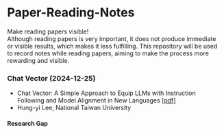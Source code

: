 # Paper-Reading-Notes
Make reading papers visible!  
Although reading papers is very important, it does not produce immediate or visible results, which makes it less fulfilling. This repository will be used to record notes while reading papers, aiming to make the process more rewarding and visible.


### Chat Vector (2024-12-25)
- Chat Vector: A Simple Approach to Equip  LLMs with Instruction Following and Model Alignment in New Languages [[pdf]](https://aclanthology.org/2024.acl-long.590.pdf)
- Hung-yi Lee, National Taiwan University
#### Research Gap

<!--stackedit_data:
eyJoaXN0b3J5IjpbLTEwMzAxMzkwNTksODg3MDA4NTQ1LC02ND
YzMTYyNjIsNjE1MzE5MDc3LDE0Njg4NjU5NzBdfQ==
-->